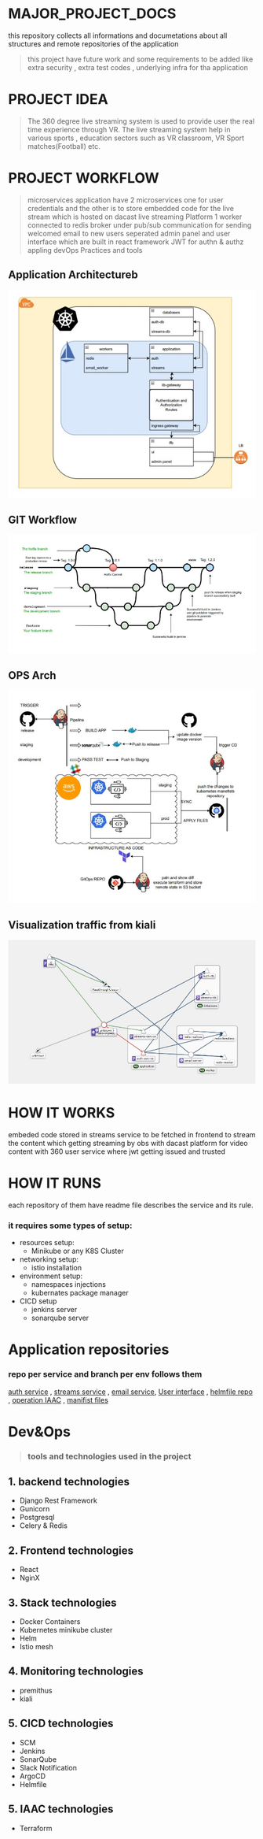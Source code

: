 # MAJOR_PROJECT_DOCS
this repository collects all informations and documetations about all structures and remote 
repositories of the application

> this project have future work and some requirements to be added like extra security , extra test codes , underlying infra for tha application

# PROJECT IDEA
> The 360 degree live streaming system is used to provide user the real time experience through VR.
The live streaming system help in various sports , education sectors such as VR classroom, VR Sport matches(Football) etc.
# PROJECT WORKFLOW
> microservices application have 2 microservices one for user credentials and the other is to store embedded code for the live stream which is hosted on dacast live streaming Platform 
1 worker connected to redis broker under pub/sub communication for sending welcomed email to new users
seperated admin panel and user interface which are built in react framework
JWT for authn & authz 
appling devOps Practices and tools
## Application Architectureb
![plot](./img/arch.jpg)

## GIT Workflow
![plot](./img/gitworkflow.jpg)

## OPS Arch
![plot](./img/ops.jpg)

## Visualization traffic from kiali
![plot](./img/kiali.jpg)

# HOW IT WORKS
embeded code stored in streams service to be fetched in frontend to stream the content which getting streaming by obs with dacast platform for video content with 360
user service where jwt getting issued and trusted

# HOW IT RUNS
each repository of them have readme file describes the service and its rule.
### it requires some types of setup:
* resources setup:
    - Minikube or any K8S Cluster
* networking setup:
    - istio installation 
* environment setup:
    - namespaces injections
    - kubernates package manager 
* CICD setup
    - jenkins server
    - sonarqube server
# Application repositories
### repo per service and branch per env follows them

[auth service](https://github.com/Waddah-Ahmad/MP_authservice.git "repo home") ,
 [streams service](https://github.com/Waddah-Ahmad/MP_streamservice.git "repo home") , 
[email service](https://github.com/Waddah-Ahmad/MP_emailservice.git "repo home"),
[User interface](https://github.com/Waddah-Ahmad/MP_UI.git "repo home")
,
[helmfile repo ](https://github.com/Waddah-Ahmad/MP_helmfiles.git "repo home")
,
[operation IAAC](https://github.com/Waddah-Ahmad/OPS_INFRA.git "repo home")
,
[manifist files](https://github.com/Waddah-Ahmad/MP_k8s-manifist.git "repo home")

# Dev&Ops
>### tools and technologies used in the project
## 1. backend technologies
* Django Rest Framework
* Gunicorn 
* Postgresql
* Celery & Redis
## 2. Frontend technologies
* React
* NginX
## 3. Stack technologies
* Docker Containers
* Kubernetes minikube cluster
* Helm
* Istio mesh
## 4. Monitoring technologies
* premithus
* kiali
## 5. CICD technologies
* SCM
* Jenkins
* SonarQube
* Slack Notification
* ArgoCD
* Helmfile
## 5. IAAC technologies
* Terraform
